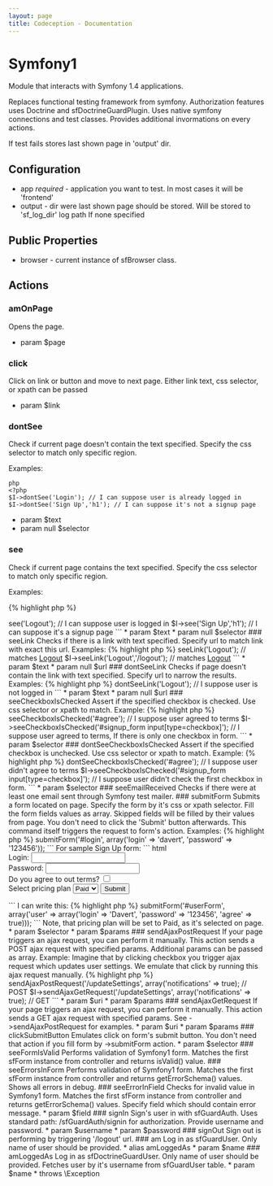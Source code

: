 ```yaml
---
layout: page
title: Codeception - Documentation
---
```


# Symfony1

Module that interacts with Symfony 1.4 applications.

Replaces functional testing framework from symfony. Authorization features uses Doctrine and sfDoctrineGuardPlugin.
Uses native symfony connections and test classes. Provides additional invormations on every actions.

If test fails stores last shown page in 'output' dir.

## Configuration

* app *required* - application you want to test. In most cases it will be 'frontend'
* output - dir were last shown page should be stored. Will be stored to 'sf_log_dir' log path If none specified

## Public Properties
* browser - current instance of sfBrowser class.


## Actions


### amOnPage


Opens the page.

 * param $page

### click


Click on link or button and move to next page.
Either link text, css selector, or xpath can be passed

 * param $link

### dontSee


Check if current page doesn't contain the text specified.
Specify the css selector to match only specific region.

Examples:

```
php
<?php
$I->dontSee('Login'); // I can suppose user is already logged in
$I->dontSee('Sign Up','h1'); // I can suppose it's not a signup page

```


 * param $text
 * param null $selector

### see


Check if current page contains the text specified.
Specify the css selector to match only specific region.

Examples:

{% highlight php %}

<?php
$I->see('Logout'); // I can suppose user is logged in
$I->see('Sign Up','h1'); // I can suppose it's a signup page

```


 * param $text
 * param null $selector

### seeLink


Checks if there is a link with text specified.
Specify url to match link with exact this url.

Examples:

{% highlight php %}

<?php
$I->seeLink('Logout'); // matches <a href="#">Logout</a>
$I->seeLink('Logout','/logout'); // matches <a href="/logout">Logout</a>

```


 * param $text
 * param null $url

### dontSeeLink


Checks if page doesn't contain the link with text specified.
Specify url to narrow the results.

Examples:

{% highlight php %}

<?php
$I->dontSeeLink('Logout'); // I suppose user is not logged in

```


 * param $text
 * param null $url

### seeCheckboxIsChecked


Assert if the specified checkbox is checked.
Use css selector or xpath to match.

Example:

{% highlight php %}

<?php
$I->seeCheckboxIsChecked('#agree'); // I suppose user agreed to terms
$I->seeCheckboxIsChecked('#signup_form input[type=checkbox]'); // I suppose user agreed to terms, If there is only one checkbox in form.

```


 * param $selector

### dontSeeCheckboxIsChecked


Assert if the specified checkbox is unchecked.
Use css selector or xpath to match.

Example:

{% highlight php %}

<?php
$I->dontSeeCheckboxIsChecked('#agree'); // I suppose user didn't agree to terms
$I->seeCheckboxIsChecked('#signup_form input[type=checkbox]'); // I suppose user didn't check the first checkbox in form.

```


 * param $selector

### seeEmailReceived


Checks if there were at least one email sent through Symfony test mailer.

### submitForm


Submits a form located on page.
Specify the form by it's css or xpath selector.
Fill the form fields values as array.

Skipped fields will be filled by their values from page.
You don't need to click the 'Submit' button afterwards.
This command itself triggers the request to form's action.

Examples:

{% highlight php %}

<?php
$I->submitForm('#login', array('login' => 'davert', 'password' => '123456'));

```


For sample Sign Up form:

```
 html
<form action="/sign_up">
    Login: <input type="text" name="user[login]" /><br/>
    Password: <input type="password" name="user[password]" /><br/>
    Do you agree to out terms? <input type="checkbox" name="user[agree]" /><br/>
    Select pricing plan <select name="plan"><option value="1">Free</option><option value="2" selected="selected">Paid</option></select>
    <input type="submit" value="Submit" />
</form>
```

I can write this:

{% highlight php %}

<?php
$I->submitForm('#userForm', array('user' => array('login' => 'Davert', 'password' => '123456', 'agree' => true)));

```

Note, that pricing plan will be set to Paid, as it's selected on page.

 * param $selector
 * param $params

### sendAjaxPostRequest


If your page triggers an ajax request, you can perform it manually.
This action sends a POST ajax request with specified params.
Additional params can be passed as array.

Example:

Imagine that by clicking checkbox you trigger ajax request which updates user settings.
We emulate that click by running this ajax request manually.

{% highlight php %}

<?php
$I->sendAjaxPostRequest('/updateSettings', array('notifications' => true); // POST
$I->sendAjaxGetRequest('/updateSettings', array('notifications' => true); // GET

```


 * param $uri
 * param $params

### sendAjaxGetRequest


If your page triggers an ajax request, you can perform it manually.
This action sends a GET ajax request with specified params.

See ->sendAjaxPostRequest for examples.

 * param $uri
 * param $params

### clickSubmitButton


Emulates click on form's submit button.
You don't need that action if you fill form by ->submitForm action.

 * param $selector

### seeFormIsValid


Performs validation of Symfony1 form.
Matches the first sfForm instance from controller and returns isValid() value.

### seeErrorsInForm


Performs validation of Symfony1 form.
Matches the first sfForm instance from controller and returns getErrorSchema() values.
Shows all errors in debug.

### seeErrorInField


Checks for invalid value in Symfony1 form.
Matches the first sfForm instance from controller and returns getErrorSchema() values.
Specify field which should contain error message.

 * param $field

### signIn


Sign's user in with sfGuardAuth.
Uses standard path: /sfGuardAuth/signin for authorization.
Provide username and password.

 * param $username
 * param $password

### signOut


Sign out is performing by triggering '/logout' url.


### am


Log in as sfGuardUser.
Only name of user should be provided.

 * alias amLoggedAs
 * param $name

### amLoggedAs


Log in as sfDoctrineGuardUser.
Only name of user should be provided.
Fetches user by it's username from sfGuardUser table.

 * param $name
 * throws \Exception
